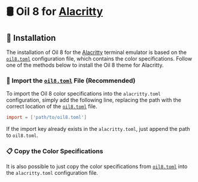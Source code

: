 # 🛢️ Oil 8 for [Alacritty]

## 🎨 Installation

The installation of Oil 8 for the [Alacritty] terminal emulator is based on the
[`oil8.toml`] configuration file, which contains the color specifications.
Follow one of the methods below to install the Oil 8 theme for Alacritty.

### 🔗 Import the [`oil8.toml`] File (Recommended)

To import the Oil 8 color specifications into the `alacritty.toml`
configuration, simply add the following line, replacing the path with the
correct location of the [`oil8.toml`](oil8.toml) file.

```toml
import = ['path/to/oil8.toml']
```

If the import key already exists in the `alacritty.toml`, just append the path
to `oil8.toml`.

### 📋 Copy the Color Specifications

It is also possible to just copy the color specifications from [`oil8.toml`]
into the `alacritty.toml` configuration file.

[Alacritty]: https://alacritty.org/
[`oil8.toml`]: oil8.toml